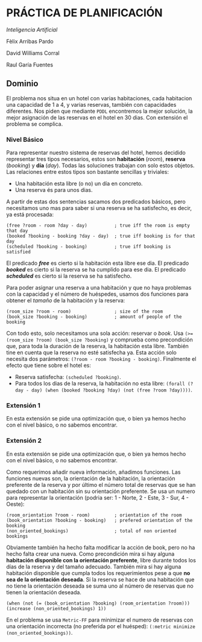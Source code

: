 # PRÁCTICA DE PLANIFICACIÓN

*Inteligencia Artificial*

Fèlix Arribas Pardo

David Williams Corral

Raul Garía Fuentes

## Dominio

El problema nos situa en un hotel con varias habitaciones, cada habitacion una capacidad de 1 a 4, y varias reservas, también con capacidades diferentes. Nos piden que mediante `PDDL` encontremos la mejor solución, la mejor asignación de las reservas en el hotel en 30 dias. Con extensión el problema se complica.

### Nivel Básico

Para representar nuestro sistema de reservas del hotel, hemos decidido representar tres tipos necesarios, estos son **habitación** (*room*), **reserva** (*booking*) y **día** (*day*). Todas las soluciones trabajan con solo estos objetos. Las relaciones entre estos tipos son bastante sencillas y triviales:

- Una habitación esta libre (o no) un día en concreto.
- Una reserva és para unos dias.

A partir de estas dos sentencias sacamos dos predicados básicos, pero necesitamos uno mas para saber si una reserva se ha satisfecho, es decir, ya está procesada:

```pddl
(free ?room - room ?day - day)          ; true iff the room is empty that day
(booked ?booking - booking ?day - day)  ; true iff booking is for that day
(scheduled ?booking - booking)          ; true iff booking is satisfied
```

El predicado ***free*** es cierto si la habitación esta libre ese dia. El predicado ***booked*** es cierto si la reserva se ha cumplido para ese dia. El predicado ***scheduled*** es cierto si la reserva se ha satisfecho.

Para poder asignar una reserva a una habitación y que no haya problemas con la capacidad y el número de huéspedes, usamos dos funciones para obtener el *tamaño* de la habitación y la reserva:

```pddl
(room_size ?room - room)                ; size of the room
(book_size ?booking - booking)          ; amount of people of the booking
```

Con todo esto, solo necesitamos una sola acción: reservar o *book*. Usa `(>= (room_size ?room) (book_size ?booking)` y comprueba como precondición que, para toda la duración de la reserva, la habitación esta libre. También tine en cuenta que la reserva no esté satisfecha ya. Esta acción solo necesita dos parámetros: `(?room - room ?booking - booking)`. Finalmente el efecto que tiene sobre el hotel es:

- Reserva satisfecha: `(scheduled ?booking)`.
- Para todos los dias de la reserva, la habitación no esta libre: `(forall (?day - day) (when (booked ?booking ?day) (not (free ?room ?day))))`.

### Extensión 1

En esta extensión se pide una optimización que, o bien ya hemos hecho con el nivel bàsico, o no sabemos encontrar.

### Extensión 2

En esta extensión se pide una optimización que, o bien ya hemos hecho con el nivel bàsico, o no sabemos encontrar.

Como requerimos añadir nueva información, añadimos funciones. Las funciones nuevas son, la orientación de la habitación, la orientación preferente de la reserva y por último el número total de reservas que se han quedado con un habitación sin su orientación preferente. Se usa un numero para representar la orientación (podria ser: 1 - Norte, 2 - Este, 3 - Sur, 4 - Oeste):

```pddl
(room_orientation ?room - room)         ; orientation of the room
(book_orientation ?booking - booking)   ; prefered orientation of the booking
(non_oriented_bookings)                 ; total of non oriented bookings
```

Obviamente también ha hecho falta modificar la acción de book, pero no ha hecho falta crear una nueva. Como precondición mira si hay alguna **habitación disponible con la orientación preferente**, libre durante todos los días de la reserva y del tamaño adecuado. También mira si hay alguna habitación disponible que cumpla todos los requerimientos pese a que **no sea de la orientación deseada**. Si la reserva se hace de una habitación que no tiene la orientación deseada se suma uno al número de reservas que no tienen la orientación deseada.

```pddl
(when (not (= (book_orientation ?booking) (room_orientation ?room))) (increase (non_oriented_bookings) 1))
```

En el problema se usa `Metric-FF` para minimizar el numero de reservas con una orientación incorrecta (no preferida por el huésped): `(:metric minimize (non_oriented_bookings))`.



